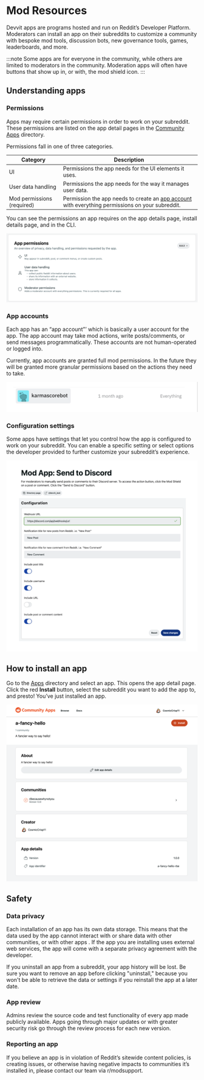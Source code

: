 # Mod Resources

Devvit apps are programs hosted and run on Reddit’s Developer Platform. Moderators can install an app on their subreddits to customize a community with bespoke mod tools, discussion bots, new governance tools, games, leaderboards, and more.

:::note
Some apps are for everyone in the community, while others are limited to moderators in the community. Moderation apps will often have buttons that show up in, or with, the mod shield icon.
:::

## Understanding apps

### Permissions

Apps may require certain permissions in order to work on your subreddit. These permissions are listed on the app detail pages in the [Community Apps](https://developers.reddit.com) directory.

Permissions fall in one of three categories.

| **Category**               | **Description**                                                                                                   |
| -------------------------- | ----------------------------------------------------------------------------------------------------------------- |
| UI                         | Permissions the app needs for the UI elements it uses.                                                            |
| User data handling         | Permissions the app needs for the way it manages user data.                                                       |
| Mod permissions (required) | Permission the app needs to create an [app account](#app-accounts) with everything permissions on your subreddit. |

You can see the permissions an app requires on the app details page, install details page, and in the CLI.

![app permissions](../../assets/app_permissions.png)

### App accounts

Each app has an “app account”’ which is basically a user account for the app. The app account may take mod actions, write posts/comments, or send messages programmatically. These accounts are not human-operated or logged into.

Currently, app accounts are granted full mod permissions. In the future they will be granted more granular permissions based on the actions they need to take.

![app details](../../assets/app_account_everything_permissions.png)

### Configuration settings

Some apps have settings that let you control how the app is configured to work on your subreddit. You can enable a specific setting or select options the developer provided to further customize your subreddit’s experience.

![app details](../../assets/app_config_screen.png)

## How to install an app

Go to the [Apps](https://developers.reddit.com/apps) directory and select an app. This opens the app detail page. Click the red **Install** button, select the subreddit you want to add the app to, and presto! You’ve just installed an app.

![app details](../../assets/app-details-5.png)

## Safety

### Data privacy

Each installation of an app has its own data storage. This means that the data used by the app cannot interact with or share data with other communities, or with other apps . If the app you are installing uses external web services, the app will come with a separate privacy agreement with the developer.

If you uninstall an app from a subreddit, your app history will be lost. Be sure you want to remove an app before clicking "uninstall," because you won't be able to retrieve the data or settings if you reinstall the app at a later date.

### App review

Admins review the source code and test functionality of every app made publicly available. Apps going through major updates or with greater security risk go through the review process for each new version.

### Reporting an app

If you believe an app is in violation of Reddit’s sitewide content policies, is creating issues, or otherwise having negative impacts to communities it’s installed in, please contact our team via r/modsupport.
